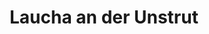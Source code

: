 ---
title: Laucha an der Unstrut
url: /laucha-an-der-unstrut/
latitude: 51.224
longitude: 11.681
---